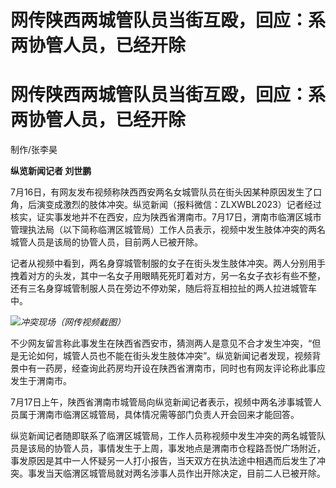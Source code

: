 # 网传陕西两城管队员当街互殴，回应：系两协管人员，已经开除

# 网传陕西两城管队员当街互殴，回应：系两协管人员，已经开除

制作/张李昊

**纵览新闻记者 刘世鹏**

7月16日，有网友发布视频称陕西西安两名女城管队员在街头因某种原因发生了口角，后演变成激烈的肢体冲突。纵览新闻（报料微信：ZLXWBL2023）记者经过核实，证实事发地并不在西安，应为陕西省渭南市。7月17日，渭南市临渭区城市管理执法局（以下简称临渭区城管局）工作人员表示，视频中发生肢体冲突的两名城管人员是该局的协管人员，目前两人已被开除。

记者从视频中看到，两名身穿城管制服的女子在街头发生肢体冲突。两人分别用手拽着对方的头发，其中一名女子用眼睛死死盯着对方，另一名女子衣衫有些不整，还有三名身穿城管制服人员在旁边不停劝架，随后将互相拉扯的两人拉进城管车中。

![](https://inews.gtimg.com/om_bt/O6-645JSwbqkVJ7EORNyV1jHbGudyxmatNGHV81jEaytcAA/1000)_冲突现场（网传视频截图）_

不少网友留言称此事发生在陕西省西安市，猜测两人是意见不合才发生冲突，“但是无论如何，城管人员也不能在街头发生肢体冲突”。纵览新闻记者发现，视频背景中有一药房，经查询此药房均开设在陕西省渭南市，同时也有网友评论称此事应发生于渭南市。

7月17日上午，陕西省渭南市城管局向纵览新闻记者表示，视频中两名涉事城管人员属于渭南市临渭区城管局，具体情况需等部门负责人开会回来才能回答。

纵览新闻记者随即联系了临渭区城管局，工作人员称视频中发生冲突的两名城管队员是该局的协管人员，事情发生于上周，事发地点是渭南市仓程路吾悦广场附近，事发原因是其中一人怀疑另一人打小报告，当天双方在执法途中相遇而后发生了冲突。事发当天临渭区城管局就对两名涉事人员作出开除决定，目前二人已被开除。

